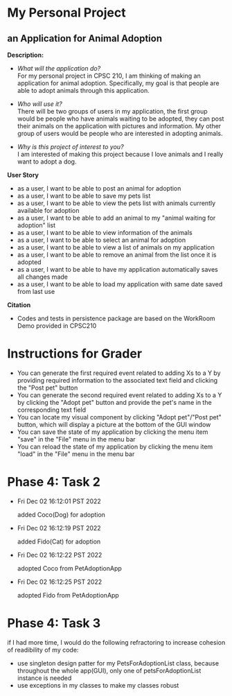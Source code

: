 # My Personal Project

## an Application for Animal Adoption

**Description:**

- *What will the application do?*  
 For my personal project in CPSC 210, I am thinking of making an application for animal adoption. Specifically, my goal
is that people are able to adopt animals through this application. 
- *Who will use it?*                 
There will be two groups of users in my application,
the first group would be people who have animals waiting to
be adopted, they can post their animals on the application with pictures and information. My other group of users would
be people who are interested in adopting animals.

- *Why is this project of interest to you?*     
I am interested of making this project because I love animals and I really want to adopt a dog.


**User Story**

- as a user, I want to be able to post an animal for adoption
- as a user, I want to be able to save my pets list
- as a user, I want to be able to view the pets list with animals currently available for adoption
- as a user, I want to be able to add an animal to my "animal waiting for adoption" list
- as a user, I want to be able to view information of the animals
- as a user, I want to be able to select an animal for adoption
- as a user, I want to be able to view a list of animals on my application
- as a user, I want to be able to remove an animal from the list once it is adopted
- as a user, I want to be able to have my application automatically saves all changes made
- as a user, I want to be able to load my application with same date saved from last use

**Citation**

- Codes and tests in persistence package are based on the WorkRoom Demo provided in CPSC210

# Instructions for Grader

- You can generate the first required event related to adding Xs to a Y by providing required information to the 
associated text field and clicking the "Post pet" button
- You can generate the second required event related to adding Xs to a Y by clicking the "Adopt pet" button and provide
the pet's name in the corresponding text field
- You can locate my visual component by clicking "Adopt pet"/"Post pet" button, which will display a picture at the 
bottom of the GUI window
- You can save the state of my application by clicking the menu item "save" in the "File" menu in the menu bar
- You can reload the state of my application by clicking the menu item "load" in the "File" menu in the menu bar

# Phase 4: Task 2

- Fri Dec 02 16:12:01 PST 2022

  added Coco(Dog) for adoption

- Fri Dec 02 16:12:19 PST 2022

  added Fido(Cat) for adoption

- Fri Dec 02 16:12:22 PST 2022

  adopted Coco from PetAdoptionApp

- Fri Dec 02 16:12:25 PST 2022

  adopted Fido from PetAdoptionApp

# Phase 4: Task 3

if I had more time, I would do the following refractoring to increase cohesion of readibility of my code:
- use singleton design patter for my PetsForAdoptionList class, because throughout the whole app(GUI), only one of 
petsForAdoptionList instance is needed
- use exceptions in my classes to make my classes robust
